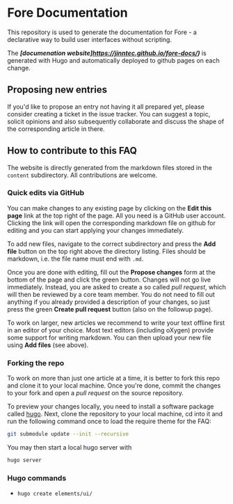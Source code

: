 # Fore Documentation

This repository is used to generate the documentation for Fore - a declarative way to build user interfaces without scripting.

The ***[documenation website]https://jinntec.github.io/fore-docs/)*** is generated with Hugo and automatically deployed to github pages on each 
change.

## Proposing new entries

If you'd like to propose an entry not having it all prepared yet, please consider creating a ticket in the issue tracker. You can suggest a topic, solicit opinions and also subsequently collaborate and discuss the shape of the corresponding article in there.

## How to contribute to this FAQ

The website is directly generated from the markdown files stored in the `content` subdirectory. All contributions are welcome.

### Quick edits via GitHub

You can make changes to any existing page by clicking on the **Edit this page** link at the top right of the page. All you need is a GitHub user account. Clicking the link will open the corresponding markdown file on github for editing and you can start applying your changes immediately.

To add new files, navigate to the correct subdirectory and press the **Add file** button on the top right above the directory listing. Files should be markdown, i.e. the file name must end with `.md`.

Once you are done with editing, fill out the **Propose changes** form at the bottom of the page and click the green button. Changes will not go live immediately. Instead, you are asked to create a so called *pull request*, which will then be reviewed by a core team member. You do not need to fill out anything if you already provided a description of your changes, so just press the green **Create pull request** button (also on the followup page).

To work on larger, new articles we recommend to write your text offline first in an editor of your choice. Most text editors (including oXygen) provide some support for writing markdown. You can then upload your new file using **Add files** (see above).

### Forking the repo

To work on more than just one article at a time, it is better to fork this repo and clone it to your local machine. Once you're done, commit the changes to your fork and open a *pull request* on the source repository.

To preview your changes locally, you need to install a software package called [hugo](https://gohugo.io/getting-started/installing). Next, clone the repository to your local machine, cd into it and run the following command once to load the require theme for the FAQ:

```sh
git submodule update --init --recursive
```

You may then start a local hugo server with

```sh
hugo server
```

### Hugo commands

* `hugo create elements/ui/`